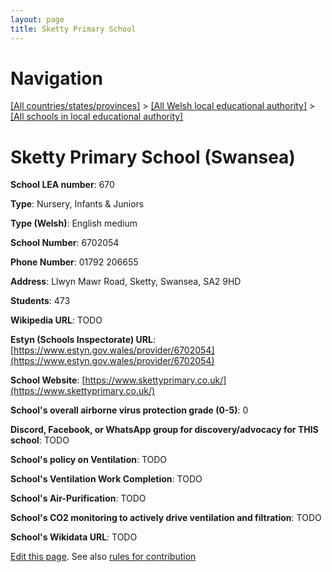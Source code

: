 ```yaml
---
layout: page
title: Sketty Primary School
---
```

# Navigation

[[All countries/states/provinces]](../../..) > [[All Welsh local educational authority]](../..) > [[All schools in local educational authority]](..)

# Sketty Primary School (Swansea)

**School LEA number**: 670

**Type**: Nursery, Infants & Juniors

**Type (Welsh)**: English medium

**School Number**: 6702054

**Phone Number**: 01792 206655

**Address**: Llwyn Mawr Road, Sketty, Swansea, SA2 9HD

**Students**: 473

**Wikipedia URL**: TODO

**Estyn (Schools Inspectorate) URL**: [https://www.estyn.gov.wales/provider/6702054](https://www.estyn.gov.wales/provider/6702054)

**School Website**: [https://www.skettyprimary.co.uk/](https://www.skettyprimary.co.uk/)

**School's overall airborne virus protection grade (0-5)**: 0

**Discord, Facebook, or WhatsApp group for discovery/advocacy for THIS school**: TODO

**School's policy on Ventilation**: TODO

**School's Ventilation Work Completion**: TODO

**School's Air-Purification**: TODO

**School's CO2 monitoring to actively drive ventilation and filtration**: TODO

**School's Wikidata URL**: TODO




[Edit this page](https://github.com/ventilate-schools/Wales/edit/prif/./Swansea/Sketty_Primary_School.md). See also [rules for contribution](../../../contribution-rules/)
